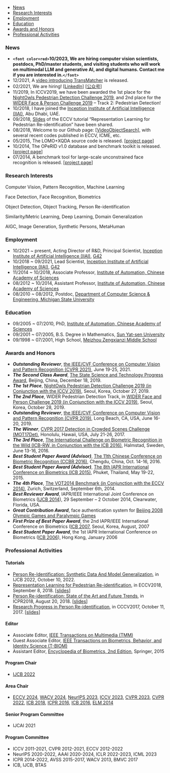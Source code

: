 * [News](#News)
* [Research Interests](#research-interests)
* [Employment](#Employment)
* [Education](#Education)
* [Awards and Honors](#awards-and-Honors)
* [Professional Activities](#professional-activities)

### News

* **`<font color=red>`10/2023, We are hiring computer vision scientists, postdocs, PhD/master students, and visiting students who will work on multimodal LLM and generative AI, and digital humans. Contact me if you are interested in.`</font>`**
* 12/2021, A [video introducing TransMatcher](https://slideslive.com/38966920) is released.
* 02/2021, We are hiring! [[LinkedIn](https://www.linkedin.com/hiring/jobs/2425922397/detail/)] [[公众号](https://mp.weixin.qq.com/s/G-Cja7ngMYskFyCj6CTVdg)]
* 11/2019, In ICCV2019, we have been awarded the 1st place for the [NightOwls Pedestrian Detection Challenge 2019](https://www.nightowls-dataset.org/nightowls-competition-2019/), and 2nd place for the [WIDER Face &amp; Person Challenge 2019](https://wider-challenge.org/2019.html) – Track 2: Pedestrian Detection!
* 10/2018, I have joined the [Inception Institute of Artificial Intelligence (IIAI)](http://www.inceptioniai.org/), Abu Dhabi, UAE.
* 09/2018, [Slides](doc/prid.turtorial.eccv2018.pdf) of the ECCV tutorial “Representation Learning for Pedestrian Re-identification” have been shared.
* 08/2018, Welcome to our Github page: [[VideoObjectSearch](https://github.com/VideoObjectSearch)], with several recent codes published in ECCV, ICME, etc.
* 05/2015, The LOMO+XQDA source code is released. [[project page](projects/Person_Re-identification_by_Local_Maximal_Occurrence_Representation_and_Metric_Learning.md)]
* 10/2014, The OPeRID v1.0 database and benchmark toolkit is released. [[project page](projects/Open-set_Person_Re-identification_Database_and_Evaluation_v1.0.md)]
* 07/2014, A benchmark tool for large-scale unconstrained face recognition is released. [[project page](projects/Benchmark_of_Large-scale_Unconstrained_Face_Recognition.md)]

### Research Interests

Computer Vision, Pattern Recognition, Machine Learning

Face Detection, Face Recognition, Biometrics

Object Detection, Object Tracking, Person Re-identification

Similarity/Metric Learning, Deep Learning, Domain Generalization

AIGC, Image Generation, Synthetic Persons, MetaHuman

### Employment

* 10/2021 ~ present, Acting Director of R&D, Principal Scientist, [Inception Institute of Artificial Intelligence (IIAI)](http://www.inceptioniai.org/), [G42](https://g42.ai/)
* 10/2018 ~ 09/2021, Lead Scientist, [Inception Institute of Artificial Intelligence (IIAI)](http://www.inceptioniai.org/), [G42](https://g42.ai/)
* 11/2014 ~ 10/2018, Associate Professor, [Institute of Automation, Chinese Academy of Sciences](http://www.ia.ac.cn/)
* 08/2012 ~ 10/2014, Assistant Professor, [Institute of Automation, Chinese Academy of Sciences](http://www.ia.ac.cn/)
* 08/2010 ~ 08/2012, Postdoc, [Department of Computer Science &amp; Engineering, Michigan State University](http://www.cse.msu.edu/)

### Education

* 09/2005 ~ 07/2010, PhD, [Institute of Automation, Chinese Academy of Sciences](http://www.ia.ac.cn/)
* 09/2001 ~ 07/2005, B.S. Degree in Mathematics, [Sun Yat-sen University](http://www.sysu.edu.cn/)
* 09/1998 ~ 07/2001, High School, [Meizhou Zengxianzi Middle School](http://www.mzxz.cn/)

### Awards and Honors

* ***Outstanding Reviewer***, [the IEEE/CVF Conference on Computer Vision and Pattern Recognition (CVPR 2021)](http://cvpr2021.thecvf.com/node/184), June 19-25, 2021.
* ***The Second Class Award***, [The State Science and Technology Progress Award](http://www.most.gov.cn/ztzl/gjkxjsjldh/jldh2019/jldh19jlgg/202001/t20200103_150916.htm), Beijing, China, December 18, 2019.
* ***The 1st Place***, [NightOwls Pedestrian Detection Challenge 2019 (in Conjunction with the ICCV 2019)](https://sites.google.com/view/cvrsuad/), Seoul, Korea, October 27, 2019.
* ***The 2nd Place***, WIDER Pedestrian Detection Track, in [WIDER Face and Person Challenge 2019 (in Conjunction with the ICCV 2019)](http://wider-challenge.org/2019.html), Seoul, Korea, October 28, 2019.
* ***Outstanding Reviewer***, [the IEEE/CVF Conference on Computer Vision and Pattern Recognition (CVPR 2019)](http://cvpr2019.thecvf.com/files/CVPR_2019_Program_Guide.pdf), Long Beach, CA, USA, June 16-20, 2019.
* ***The Winner***, [CVPR 2017 Detection in Crowded Scenes Challenge (MOT17Det)](https://motchallenge.net/workshops/bmtt-pets2017/tracking.html), Honolulu, Hawaii, USA, July 21-26, 2017.
* ***The 3rd Place***, [The International Challenge on Biometric Recognition in the Wild (ICB-RW, in Conjunction with the ICB 2016)](http://icbrw.di.ubi.pt/), Halmstad, Sweden, June 13-16, 2016.
* ***Best Student Paper Award (Advisor)***, [The 11th Chinese Conference on Biometric Recognition (CCBR 2016)](http://www.wisesoft.com.cn/ccbr2016/), Chengdu, China, Oct. 14-16, 2016.
* ***Best Student Paper Award (Advisor)***, [The 8th IAPR International Conference on Biometrics (ICB 2015)](http://icb2015.org/), Phuket, Thailand, May 19-22, 2015.
* ***The 4th Place***, [The VOT2014 Benchmark (in Conjunction with the ECCV 2014)](http://votchallenge.net/vot2014/), Zurich, Switzerland, September 6th, 2014.
* ***Best Reviewer Award***, IAPR/IEEE International Joint Conference on Biometrics ([IJCB 2014](http://ijcb2014.org/)), 29 September – 2 October 2014, Clearwater, Florida, USA.
* ***Great Contribution Award***, face authentication system for [Beijing 2008 Olympic Games and Paralympic Games](http://www.beijing2008.cn/English/)
* ***First Prize of Best Paper Award***, the 2nd IAPR/IEEE International Conference on Biometrics ([ICB 2007](http://image.korea.ac.kr/ICB2007/), Seoul, Korea, August, 2007
* ***Best Student Paper Award***, the 1st IAPR International Conference on Biometrics ([ICB 2006](http://www4.comp.polyu.edu.hk/~icba/)), Hong Kong, January 2006

### Professional Activities

#### Tutorials

* [Person Re-Identification: Synthetic Data And Model Generalization](https://ieee-biometrics.org/ijcb2022/#/tutorials), in IJCB 2022, October 10, 2022.
* [Representation Learning for Pedestrian Re-identification](https://eccv2018.org/program/workshops_tutorials/), in ECCV2018, September 8, 2018. [[slides](doc/prid.turtorial.eccv2018.pdf)]
* [Person Re-identification: State of the Art and Future Trends](https://iapr.org/archives/icpr2018/index.php%3Fm=content&c=index&a=show&catid=47&id=6.html), in ICPR2018, August 20, 2018. [[slides](https://liaosc.files.wordpress.com/2019/01/prid.turtorial.icpr2018.pdf)]
* [Research Progress in Person Re-identification](https://mp.weixin.qq.com/s/sLrCdh5bqLWnduCSLMuRCg), in CCCV2017, October 11, 2017. [[slides](https://liaosc.files.wordpress.com/2019/01/prid.turtorial.cccv2017.pdf)]

#### Editor

* Associate Editor, [IEEE Transactions on Multimedia (TMM)](https://signalprocessingsociety.org/publications-resources/ieee-transactions-multimedia)
* Guest Associate Editor, [IEEE Transactions on Biometrics, Behavior, and Identity Science (T-BIOM)](https://tbiom.ieee-biometrics.org/)
* Assistant Editor, [Encyclopedia of Biometrics, 2nd Edition](http://refworks.springer.com/biometrics), Springer, 2015

#### Program Chair

* [IJCB 2022](https://ijcb2022.org/#/)

#### Area Chair

* [ECCV 2024](https://eccv2024.ecva.net/), [WACV 2024](https://wacv2024.thecvf.com/), [NeurIPS 2023](https://neurips.cc/Conferences/2023), [ICCV 2023](http://iccv2023.thecvf.com/), [CVPR 2023](http://cvpr2023.thecvf.com/), [CVPR 2022](http://cvpr2022.thecvf.com/), [ICB 2018](http://icb2018.org/), [ICPR 2016](http://www.icpr2016.org/site/), [ICB 2016](http://icb2016.hh.se/), [ELM 2014](http://elm2014.extreme-learning-machines.org/)

#### Senior Program Committee

* IJCAI 2021

#### Program Committee

* ICCV 2011-2021, CVPR 2012-2021, ECCV 2012-2022
* NeurIPS 2020-2022, AAAI 2020-2024, ICLR 2022-2023, ICML 2023
* ICPR 2014-2022, AVSS 2015-2017, WACV 2013, BMVC 2017
* ICB, IJCB, BTAS

<!-- #### Journal Reviewer
* IEEE Transactions: [TPAMI](http://www.computer.org/tpami), [TIP](http://www.signalprocessingsociety.org/publications/periodicals/image-processing/), [TNNLS](http://cis.ieee.org/ieee-transactions-on-neural-networks-and-learning-systems.html), [TSMC-B](http://www.ieee-smc.org/publications/index.html), [TCSVT](http://tcsvt.polito.it/), [TIFS](http://www.signalprocessingsociety.org/publications/periodicals/forensics/), [TMM](https://signalprocessingsociety.org/publications-resources/ieee-transactions-multimedia)
* Elsevier Journals: [PR](http://ees.elsevier.com/pr/), [INS](http://ees.elsevier.com/ins/), [CVIU](http://ees.elsevier.com/cviu/), [IVC](http://www.journals.elsevier.com/image-and-vision-computing/), [Neurocomputing](http://www.journals.elsevier.com/neurocomputing/)
* Springer Journals: [IJCV](http://www.springer.com/computer/image+processing/journal/11263), [MVAP](http://www.springer.com/computer/image+processing/journal/138), [SIVP](http://www.springer.com/engineering/signals/journal/11760)
* Others:  [Sensors](http://www.mdpi.com/journal/sensors), [JIVP](http://jivp.eurasipjournals.com/) -->
